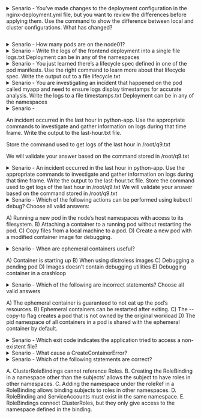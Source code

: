 
<details>
<summary>
Senario -
You've made changes to the deployment configuration in the nginx-deployment.yml file, but you want to review the differences before applying them. Use the command to show the difference between local and cluster configurations. What has changed?

```bash


  ```
  
</summary>

```bash


controlplane ~ ✖ cat nginx-deployment.yml 
apiVersion: apps/v1
kind: Deployment
metadata:
  name: nginx-deployment
  namespace: app
  labels:
    app: nginx
spec:
  replicas: 2
  selector:
    matchLabels:
      app: nginx
  template:
    metadata:
      labels:
        app: nginx
    spec:
      containers:
      - name: nginx
        image: nginx:1.14.2
        ports:
        - containerPort: 80 

        
controlplane ~ ➜  k diff -f nginx-deployment.yml 
diff -u -N /tmp/LIVE-975054143/apps.v1.Deployment.app.nginx-deployment /tmp/MERGED-2087480864/apps.v1.Deployment.app.nginx-deployment
--- /tmp/LIVE-975054143/apps.v1.Deployment.app.nginx-deployment 2025-01-02 06:31:13.232468235 +0000
+++ /tmp/MERGED-2087480864/apps.v1.Deployment.app.nginx-deployment      2025-01-02 06:31:13.232468235 +0000
@@ -6,7 +6,7 @@
     kubectl.kubernetes.io/last-applied-configuration: |
       {"apiVersion":"apps/v1","kind":"Deployment","metadata":{"annotations":{},"labels":{"app":"nginx"},"name":"nginx-deployment","namespace":"app"},"spec":{"replicas":3,"selector":{"matchLabels":{"app":"nginx"}},"template":{"metadata":{"labels":{"app":"nginx"}},"spec":{"containers":[{"image":"nginx:1.14.2","name":"nginx","ports":[{"containerPort":80}]}]}}}}
   creationTimestamp: "2025-01-02T06:25:57Z"
-  generation: 1
+  generation: 2
   labels:
     app: nginx
   name: nginx-deployment
@@ -15,7 +15,7 @@
   uid: d57c24b6-2bf9-4c72-b1d8-ee6b5430f7d6
 spec:
   progressDeadlineSeconds: 600
-  replicas: 3
+  replicas: 2
   revisionHistoryLimit: 10
   selector:
     matchLabels:

  ```
  </details>


<details>
<summary>
Senario -
How many pods are on the node01?

</summary>

```bash


controlplane ~ ➜  k get all -A --field-selector spec.nodeName=node01
NAMESPACE     NAME                               READY   STATUS             RESTARTS   AGE
app           myapp                              0/1     Completed          0          23m
app           nginx-deployment-d556bf558-jqc7j   1/1     Running            0          16m
app           nginx-deployment-d556bf558-v496x   1/1     Running            0          16m
app           nginx-deployment-d556bf558-x6b65   1/1     Running            0          16m
app           python-app                         1/1     Running            0          23m
default       backend                            1/1     Running            0          23m
default       webserver                          0/1     ImagePullBackOff   0          45m
kube-system   kube-proxy-926s4                   1/1     Running            0          84m
kube-system   weave-net-br9j5                    2/2     Running            0          84m
Error from server (BadRequest): Unable to find "/v1, Resource=replicationcontrollers" that match label selector "", field selector "spec.nodeName=node01": field label not supported: spec.nodeName
Error from server (BadRequest): Unable to find "/v1, Resource=services" that match label selector "", field selector "spec.nodeName=node01": field label not supported: spec.nodeName
Error from server (BadRequest): Unable to find "apps/v1, Resource=daemonsets" that match label selector "", field selector "spec.nodeName=node01": "spec.nodeName" is not a known field selector: only "metadata.name", "metadata.namespace"
Error from server (BadRequest): Unable to find "apps/v1, Resource=deployments" that match label selector "", field selector "spec.nodeName=node01": "spec.nodeName" is not a known field selector: only "metadata.name", "metadata.namespace"
Error from server (BadRequest): Unable to find "apps/v1, Resource=replicasets" that match label selector "", field selector "spec.nodeName=node01": "spec.nodeName" is not a known field selector: only "metadata.name", "metadata.namespace"
Error from server (BadRequest): Unable to find "apps/v1, Resource=statefulsets" that match label selector "", field selector "spec.nodeName=node01": "spec.nodeName" is not a known field selector: only "metadata.name", "metadata.namespace"
Error from server (BadRequest): Unable to find "autoscaling/v2, Resource=horizontalpodautoscalers" that match label selector "", field selector "spec.nodeName=node01": "spec.nodeName" is not a known field selector: only "metadata.name", "metadata.namespace"
Error from server (BadRequest): Unable to find "batch/v1, Resource=cronjobs" that match label selector "", field selector "spec.nodeName=node01": "spec.nodeName" is not a known field selector: only "metadata.name", "metadata.namespace"
Error from server (BadRequest): Unable to find "batch/v1, Resource=jobs" that match label selector "", field selector "spec.nodeName=node01": field label "spec.nodeName" not supported for Job


controlplane ~ ✖ kubectl get pods --all-namespaces -o wide --field-selector spec.nodeName=node01
NAMESPACE     NAME                               READY   STATUS             RESTARTS   AGE   IP            NODE     NOMINATED NODE   READINESS GATES
app           myapp                              0/1     Completed          0          24m   10.244.0.5    node01   <none>           <none>
app           nginx-deployment-d556bf558-jqc7j   1/1     Running            0          17m   10.244.0.5    node01   <none>           <none>
app           nginx-deployment-d556bf558-v496x   1/1     Running            0          17m   10.244.0.7    node01   <none>           <none>
app           nginx-deployment-d556bf558-x6b65   1/1     Running            0          17m   10.244.0.6    node01   <none>           <none>
app           python-app                         1/1     Running            0          24m   10.244.0.4    node01   <none>           <none>
default       backend                            1/1     Running            0          24m   10.244.0.3    node01   <none>           <none>
default       webserver                          0/1     ImagePullBackOff   0          46m   10.244.0.2    node01   <none>           <none>
kube-system   kube-proxy-926s4                   1/1     Running            0          85m   192.4.122.8   node01   <none>           <none>
kube-system   weave-net-br9j5                    2/2     Running            0          85m   192.4.122.8   node01   <none>           <none>

  ```
  </details>

<details>
<summary>
Senario -
Write the logs of the frontend deployment into a single file logs.txt
Deployment can be in any of the namespaces

</summary>

```bash
controlplane ~ ➜  k logs pod/frontend-6587cbd7f5-gjw4f -n app
/docker-entrypoint.sh: /docker-entrypoint.d/ is not empty, will attempt to perform configuration
/docker-entrypoint.sh: Looking for shell scripts in /docker-entrypoint.d/
/docker-entrypoint.sh: Launching /docker-entrypoint.d/10-listen-on-ipv6-by-default.sh
10-listen-on-ipv6-by-default.sh: info: Getting the checksum of /etc/nginx/conf.d/default.conf
10-listen-on-ipv6-by-default.sh: info: Enabled listen on IPv6 in /etc/nginx/conf.d/default.conf
/docker-entrypoint.sh: Sourcing /docker-entrypoint.d/15-local-resolvers.envsh
/docker-entrypoint.sh: Launching /docker-entrypoint.d/20-envsubst-on-templates.sh
/docker-entrypoint.sh: Launching /docker-entrypoint.d/30-tune-worker-processes.sh
/docker-entrypoint.sh: Configuration complete; ready for start up
2025/01/02 06:45:15 [notice] 1#1: using the "epoll" event method
2025/01/02 06:45:15 [notice] 1#1: nginx/1.27.3
2025/01/02 06:45:15 [notice] 1#1: built by gcc 12.2.0 (Debian 12.2.0-14) 
2025/01/02 06:45:15 [notice] 1#1: OS: Linux 5.4.0-1106-gcp
2025/01/02 06:45:15 [notice] 1#1: getrlimit(RLIMIT_NOFILE): 1048576:1048576
2025/01/02 06:45:15 [notice] 1#1: start worker processes
2025/01/02 06:45:15 [notice] 1#1: start worker process 80
2025/01/02 06:45:15 [notice] 1#1: start worker process 81
2025/01/02 06:45:15 [notice] 1#1: start worker process 82
2025/01/02 06:45:15 [notice] 1#1: start worker process 83
2025/01/02 06:45:15 [notice] 1#1: start worker process 84
2025/01/02 06:45:15 [notice] 1#1: start worker process 85
2025/01/02 06:45:15 [notice] 1#1: start worker process 86
2025/01/02 06:45:15 [notice] 1#1: start worker process 87
2025/01/02 06:45:15 [notice] 1#1: start worker process 88
2025/01/02 06:45:15 [notice] 1#1: start worker process 89
2025/01/02 06:45:15 [notice] 1#1: start worker process 90
2025/01/02 06:45:15 [notice] 1#1: start worker process 91
2025/01/02 06:45:15 [notice] 1#1: start worker process 92
2025/01/02 06:45:15 [notice] 1#1: start worker process 93
2025/01/02 06:45:15 [notice] 1#1: start worker process 94
2025/01/02 06:45:15 [notice] 1#1: start worker process 95
2025/01/02 06:45:15 [notice] 1#1: start worker process 96
2025/01/02 06:45:15 [notice] 1#1: start worker process 97
2025/01/02 06:45:15 [notice] 1#1: start worker process 98
2025/01/02 06:45:15 [notice] 1#1: start worker process 99
2025/01/02 06:45:15 [notice] 1#1: start worker process 100
2025/01/02 06:45:15 [notice] 1#1: start worker process 101
2025/01/02 06:45:15 [notice] 1#1: start worker process 102
2025/01/02 06:45:15 [notice] 1#1: start worker process 103
2025/01/02 06:45:15 [notice] 1#1: start worker process 104
2025/01/02 06:45:15 [notice] 1#1: start worker process 105
2025/01/02 06:45:15 [notice] 1#1: start worker process 106
2025/01/02 06:45:15 [notice] 1#1: start worker process 107
2025/01/02 06:45:15 [notice] 1#1: start worker process 108
2025/01/02 06:45:15 [notice] 1#1: start worker process 109
2025/01/02 06:45:15 [notice] 1#1: start worker process 110
2025/01/02 06:45:15 [notice] 1#1: start worker process 111
2025/01/02 06:45:15 [notice] 1#1: start worker process 112
2025/01/02 06:45:15 [notice] 1#1: start worker process 113
2025/01/02 06:45:15 [notice] 1#1: start worker process 114
2025/01/02 06:45:15 [notice] 1#1: start worker process 115

controlplane ~ ➜  k logs pod/frontend-6587cbd7f5-gjw4f -n app >> logs.txt

  ```
  </details>

<details>
<summary>
Senario -
You just learned there’s a lifecycle spec defined in one of the pod manifests. Use the right command to learn more about that lifecycle spec. Write the output out to a file lifecycle.txt

</summary>

```bash

controlplane ~ ✖ kubectl explain pod.spec.containers.lifecycle
KIND:       Pod
VERSION:    v1

FIELD: lifecycle <Lifecycle>


DESCRIPTION:
    Actions that the management system should take in response to container
    lifecycle events. Cannot be updated.
    Lifecycle describes actions that the management system should take in
    response to container lifecycle events. For the PostStart and PreStop
    lifecycle handlers, management of the container blocks until the action is
    complete, unless the container process fails, in which case the handler is
    aborted.
    
FIELDS:
  postStart     <LifecycleHandler>
    PostStart is called immediately after a container is created. If the handler
    fails, the container is terminated and restarted according to its restart
    policy. Other management of the container blocks until the hook completes.
    More info:
    https://kubernetes.io/docs/concepts/containers/container-lifecycle-hooks/#container-hooks

  preStop       <LifecycleHandler>
    PreStop is called immediately before a container is terminated due to an API
    request or management event such as liveness/startup probe failure,
    preemption, resource contention, etc. The handler is not called if the
    container crashes or exits. The Pod's termination grace period countdown
    begins before the PreStop hook is executed. Regardless of the outcome of the
    handler, the container will eventually terminate within the Pod's
    termination grace period (unless delayed by finalizers). Other management of
    the container blocks until the hook completes or until the termination grace
    period is reached. More info:
    https://kubernetes.io/docs/concepts/containers/container-lifecycle-hooks/#container-hooks



controlplane ~ ➜  kubectl explain pod.spec.containers.lifecycle >> lifecycle.txt


  ```
  </details>

<details>
<summary>
Senario -
You are investigating an incident that happened on the pod called myapp and need to ensure logs display timestamps for accurate analysis. Write the logs to a file timestamps.txt
Deployment can be in any of the namespaces

</summary>

```bash

controlplane ~ ✖ k logs pod/myapp -n app --timestamps
2025-01-02T06:19:28.235632774Z map[id:1 message:message 1]
2025-01-02T06:19:28.335856568Z map[id:2 message:message 2]
2025-01-02T06:19:28.436112331Z map[id:1 message:message 1]
2025-01-02T06:19:28.536340753Z map[id:1 message:message 1]
2025-01-02T06:19:28.635609916Z map[id:2 message:message 2]
2025-01-02T06:19:28.736240361Z map[id:1 message:message 1]
2025-01-02T06:19:28.835389952Z map[id:2 message:message 2]
2025-01-02T06:19:28.935780289Z map[id:1 message:message 1]
2025-01-02T06:19:29.036010604Z map[id:2 message:message 2]
2025-01-02T06:19:29.136174581Z map[id:2 message:message 2]
2025-01-02T06:19:29.235405328Z map[id:1 message:message 1]
2025-01-02T06:19:29.335750395Z map[id:3 message:message 3]
2025-01-02T06:19:29.436003622Z map[id:1 message:message 1]
2025-01-02T06:19:29.536251200Z map[id:2 message:message 2]
2025-01-02T06:19:29.635384325Z map[id:3 message:message 3]
2025-01-02T06:19:29.735793969Z map[id:2 message:message 2]
2025-01-02T06:19:29.835968425Z map[id:3 message:message 3]
2025-01-02T06:19:29.936274582Z map[id:1 message:message 1]
2025-01-02T06:19:30.035410156Z map[id:3 message:message 3]
2025-01-02T06:19:30.135819581Z map[id:3 message:message 3]
2025-01-02T06:19:30.236137405Z map[id:3 message:message 3]
2025-01-02T06:19:30.335312844Z map[id:2 message:message 2]
2025-01-02T06:19:30.435682972Z map[id:2 message:message 2]
2025-01-02T06:19:30.535928111Z map[id:2 message:message 2]
2025-01-02T06:19:30.636195220Z map[id:2 message:message 2]
2025-01-02T06:19:30.735319269Z map[id:3 message:message 3]
2025-01-02T06:19:30.835612083Z map[id:2 message:message 2]
2025-01-02T06:19:30.935787250Z map[id:3 message:message 3]
2025-01-02T06:19:31.036094688Z map[id:1 message:message 1]
2025-01-02T06:19:31.136343276Z map[id:1 message:message 1]
2025-01-02T06:19:31.235884822Z map[id:2 message:message 2]
2025-01-02T06:19:31.336128355Z map[id:1 message:message 1]
2025-01-02T06:19:31.436379901Z map[id:3 message:message 3]
2025-01-02T06:19:31.535782371Z map[id:3 message:message 3]
2025-01-02T06:19:31.636044217Z map[id:1 message:message 1]
2025-01-02T06:19:31.736283876Z map[id:1 message:message 1]
2025-01-02T06:19:31.835607750Z map[id:3 message:message 3]
2025-01-02T06:19:31.935809877Z map[id:1 message:message 1]
2025-01-02T06:19:32.036060978Z map[id:1 message:message 1]
2025-01-02T06:19:32.136343180Z map[id:2 message:message 2]
2025-01-02T06:19:32.235671030Z map[id:3 message:message 3]
2025-01-02T06:19:32.337241559Z map[id:2 message:message 2]
2025-01-02T06:19:32.435459750Z map[id:1 message:message 1]
2025-01-02T06:19:32.535776039Z map[id:1 message:message 1]
2025-01-02T06:19:32.636035118Z map[id:3 message:message 3]
2025-01-02T06:19:32.736289072Z map[id:1 message:message 1]
2025-01-02T06:19:32.835711112Z map[id:3 message:message 3]
2025-01-02T06:19:32.935864355Z map[id:2 message:message 2]
2025-01-02T06:19:33.036036220Z map[id:3 message:message 3]
2025-01-02T06:19:33.136359542Z map[id:1 message:message 1]

controlplane ~ ➜  k logs pod/myapp -n app --timestamps >> timestamps.txt


  ```
  </details>

<details>
<summary>
Senario -

An incident occurred in the last hour in python-app. Use the appropriate commands to investigate and gather information on logs during that time frame. Write the output to the last-hour.txt file.


Store the command used to get logs of the last hour in /root/q9.txt

We will validate your answer based on the command stored in /root/q9.txt
</summary>

```bash

controlplane ~ ➜  kubectl logs -n app python-app --since=1h > last-hour.txt

controlplane ~ ➜  echo "kubectl logs -n app python-app --since=1h > last-hour.txt" > q9.txt

  ```
  </details>

<details>
<summary>
Senario -
An incident occurred in the last hour in python-app. Use the appropriate commands to investigate and gather information on logs during that time frame. Write the output to the last-hour.txt file.
Store the command used to get logs of the last hour in /root/q9.txt
We will validate your answer based on the command stored in /root/q9.txt
</summary>

```bash
Use stream option of the logs command to get immediate feedback

kubectl logs -n app python-app -f

  ```
  </details>

<details>
<summary>
Senario -
Which of the following actions can be performed using kubectl debug? Choose all valid answers:

A) Running a new pod in the node’s host namespaces with access to its filesystem.
B) Attaching a container to a running pod without restarting the pod.
C) Copy files from a local machine to a pod.
D) Create a new pod with a modified container image for debugging.

</summary>

```bash

A) Running a new pod in the node’s host namespaces with access to its filesystem.
B) Attaching a container to a running pod without restarting the pod.
D) Create a new pod with a modified container image for debugging.

  ```
  </details>

<details>
<summary>
Senario -
When are ephemeral containers useful?

A) Container is starting up
B) When using distroless images
C) Debugging a pending pod
D) Images doesn’t contain debugging utilities
E) Debugging container in a crashloop

</summary>

```bash
B) When using distroless images
D) Images doesn’t contain debugging utilities
E) Debugging container in a crashloop

  ```
  </details>


<details>
<summary>
Senario -
Which of the following are incorrect statements? Choose all valid answers

A) The ephemeral container is guaranteed to not eat up the pod’s resources.
B) Ephemeral containers can be restarted after exiting.
C) The --copy-to flag creates a pod that is not owned by the original workload
D) The pid namespace of all containers in a pod is shared with the ephemeral container by default.
</summary>

```bash


A) The ephemeral container is guaranteed to not eat up the pod’s resources.
B) Ephemeral containers can be restarted after exiting.
D) The pid namespace of all containers in a pod is shared with the ephemeral container by default.
  ```
  </details>

  
<details>
<summary>
Senario -
Which exit code indicates the application tried to access a non-existent file?

</summary>

```bash
127

  ```
  </details>

  
<details>
<summary>
Senario -
What cause a CreateContainerError?
</summary>

```bash
A CreateContainerError in Kubernetes typically occurs during the process

Incorrect image specification
Runtime error
Insufficient resources
Missing mounted object

  ```
  </details>

  
<details>
<summary>
Senario -
Which of the following statements are correct?

A. ClusterRoleBindings cannot reference Roles.
B. Creating the RoleBinding in a namespace other than the subjects’ allows the subject to have roles in other namespaces.
C. Adding the namespace under the roleRef in a RoleBinding allows binding subjects to roles in other namespaces.
D. RoleBinding and ServiceAccounts must exist in the same namespace.
E. RoleBindings connect ClusterRoles, but they only give access to the namespace defined in the binding.
</summary>

```bash

A. ClusterRoleBindings cannot reference Roles.
Correct. ClusterRoleBindings are intended to bind ClusterRoles, not Roles. ClusterRoles are designed to grant permissions across the entire cluster or multiple namespaces, whereas Roles are namespace-specific.

B. Creating the RoleBinding in a namespace other than the subjects’ allows the subject to have roles in other namespaces.
Correct. When a RoleBinding is created in a namespace other than where the subjects are, it enables the subjects to have roles in namespaces other than their own.

C. Adding the namespace under the roleRef in a RoleBinding allows binding subjects to roles in other namespaces.
Incorrect. The roleRef in a RoleBinding does not allow for a namespace specification because RoleBindings cannot reference Roles outside their own namespace.

D. RoleBindings and ServiceAccounts must exist in the same namespace.
Incorrect. RoleBindings can be created in any namespace and can reference ServiceAccounts from any namespace.

E. RoleBindings connect ClusterRoles, but they only give access to the namespace defined in the binding.
Correct. RoleBindings connect ClusterRoles to subjects (users or service accounts), but they only grant access within the namespace specified in the binding, ensuring access control boundaries.
  ```
  </details>

 
